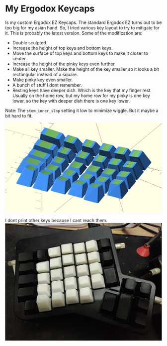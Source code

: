 My Ergodox Keycaps
================== 

Is my custom Ergodox EZ Keycaps. The standard Ergodox EZ turns out to be too big for my
asian hand. So, I tried various key layout to try to mitigate for it. This is probably
the latest version. Some of the modification are:

 - Double sculpted.
 - Increase the height of top keys and bottom keys.
 - Move the surface of top keys and bottom keys to make it closer to center.
 - Increase the height of the pinky keys even further. 
 - Make all key smaller. Make the height of the key smaller so it looks a bit rectangular
   instead of a square. 
 - Make pinky key even smaller.
 - A bunch of stuff I dont remember.
 - Resting keys have deeper dish. Which is the key that my finger rest. Usually on the home row, 
   but my home row for my pinky is one key lower, so the key with deeper dish there is one key lower.

Note: The `stem_inner_slop` setting it low to minimize wiggle. But it maybe a bit hard to fit.

![](image.png)

I dont print other keys because I cant reach them.
![](photo.jpg)

